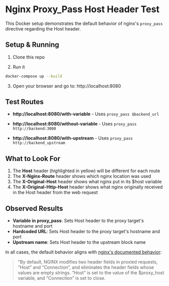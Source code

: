 
# Nginx Proxy_Pass Host Header Test

This Docker setup demonstrates the default behavior of nginx's `proxy_pass` directive regarding the Host header.

## Setup & Running

1. Clone this repo

2. Run it
```bash
docker-compose up --build
```

3. Open your browser and go to: http://localhost:8080

## Test Routes

- **http://localhost:8080/with-variable** - Uses `proxy_pass $backend_url`
  
- **http://localhost:8080/without-variable** - Uses `proxy_pass http://backend:3000`  
  
- **http://localhost:8080/with-upstream** - Uses `proxy_pass http://backend_upstream`

## What to Look For

1. The **Host** header (highlighted in yellow) will be different for each route
2. The **X-Nginx-Route** header shows which nginx location was used
3. The **X-Original-Host** header shows what nginx put in its $host variable
4. The **X-Original-Http-Host** header shows what nginx originally received in the Host header from the web request

## Observed Results

- **Variable in proxy_pass**: Sets Host header to the proxy target's hostname and port
- **Hardcoded URL**: Sets Host header to the proxy target's hostname and port
- **Upstream name**: Sets Host header to the upstream block name

In all cases, the default behavior aligns with [nginx's documented behavior](https://docs.nginx.com/nginx/admin-guide/web-server/reverse-proxy/#passing-request-headers):

> "By default, NGINX modifies two header fields in proxied requests, “Host” and “Connection”, 
> and eliminates the header fields whose values are empty strings. “Host” is set to the value 
> of the $proxy_host variable, and “Connection” is set to close.

